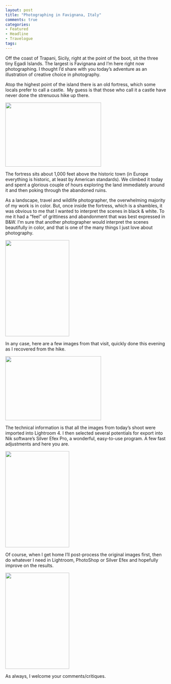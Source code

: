 ```yaml
---
layout: post
title: "Photographing in Favignana, Italy"
comments: true
categories:
- Featured
- Headline
- Travelogue
tags:
---
```

Off the coast of Trapani, Sicily, right at the point of the boot, sit the three tiny Egadi Islands. The largest is Favignana and I’m here right now photographing. I thought I’d share with you today’s adventure as an illustration of creative choice in photography.

Atop the highest point of the island there is an old fortress, which some locals prefer to call a castle.  My guess is that those who call it a castle have never done the strenuous hike up there.

<a href="http://blog.lesterpickerphoto.com/wp-content/uploads/2013/05/DSC_9395.jpg"><img class="size-medium wp-image-2761" title="DSC_9395" src="http://blog.lesterpickerphoto.com/wp-content/uploads/2013/05/DSC_9395-300x200.jpg" alt="" width="300" height="200"></a>

<!--more-->

The fortress sits about 1,000 feet above the historic town (in Europe everything is historic, at least by American standards). We climbed it today and spent a glorious couple of hours exploring the land immediately around it and then poking through the abandoned ruins.

As a landscape, travel and wildlife photographer, the overwhelming majority of my work is in color. But, once inside the fortress, which is a shambles, it was obvious to me that I wanted to interpret the scenes in black &amp; white. To me it had a “feel” of grittiness and abandonment that was best expressed in B&amp;W. I’m sure that another photographer would interpret the scenes beautifully in color, and that is one of the many things I just love about photography.

<a href="http://blog.lesterpickerphoto.com/wp-content/uploads/2013/05/DSC_9452-Edit.jpg"><img class="alignnone size-medium wp-image-2762" title="DSC_9452-Edit" src="http://blog.lesterpickerphoto.com/wp-content/uploads/2013/05/DSC_9452-Edit-200x300.jpg" alt="" width="200" height="300"></a>

In any case, here are a few images from that visit, quickly done this evening as I recovered from the hike.

<a href="http://blog.lesterpickerphoto.com/wp-content/uploads/2013/05/DSC_9453-Edit.jpg"><img class="alignnone size-medium wp-image-2763" title="DSC_9453-Edit" src="http://blog.lesterpickerphoto.com/wp-content/uploads/2013/05/DSC_9453-Edit-300x200.jpg" alt="" width="300" height="200"></a>

The technical information is that all the images from today’s shoot were imported into Lightroom 4. I then selected several potentials for export into Nik software’s Silver Efex Pro, a wonderful, easy-to-use program. A few fast adjustments and here you are.

<a href="http://blog.lesterpickerphoto.com/wp-content/uploads/2013/05/DSC_9470-Edit.jpg"><img class="alignnone size-medium wp-image-2764" title="DSC_9470-Edit" src="http://blog.lesterpickerphoto.com/wp-content/uploads/2013/05/DSC_9470-Edit-200x300.jpg" alt="" width="200" height="300"></a>

Of course, when I get home I’ll post-process the original images first, then do whatever I need in Lightroom, PhotoShop or Silver Efex and hopefully improve on the results.

<a href="http://blog.lesterpickerphoto.com/wp-content/uploads/2013/05/DSC_9500-Edit.jpg"><img class="alignnone size-medium wp-image-2765" title="DSC_9500-Edit" src="http://blog.lesterpickerphoto.com/wp-content/uploads/2013/05/DSC_9500-Edit-200x300.jpg" alt="" width="200" height="300"></a>

As always, I welcome your comments/critiques.
